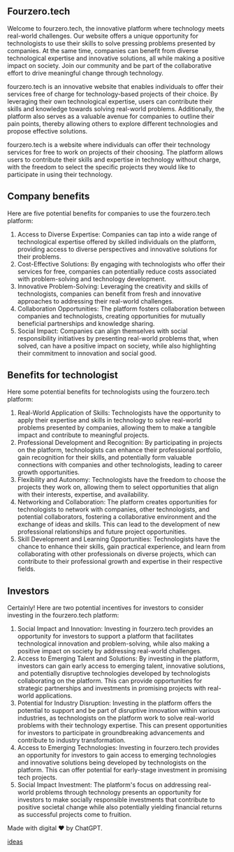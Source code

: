 ## Fourzero.tech

Welcome to fourzero.tech, the innovative platform where technology meets real-world challenges. Our website offers a unique opportunity for technologists to use their skills to solve pressing problems presented by companies. At the same time, companies can benefit from diverse technological expertise and innovative solutions, all while making a positive impact on society. Join our community and be part of the collaborative effort to drive meaningful change through technology.

fourzero.tech is an innovative website that enables individuals to offer their services free of charge for technology-based projects of their choice. By leveraging their own technological expertise, users can contribute their skills and knowledge towards solving real-world problems. Additionally, the platform also serves as a valuable avenue for companies to outline their pain points, thereby allowing others to explore different technologies and propose effective solutions.

fourzero.tech is a website where individuals can offer their technology services for free to work on projects of their choosing. The platform allows users to contribute their skills and expertise in technology without charge, with the freedom to select the specific projects they would like to participate in using their technology.


## Company benefits

Here are five potential benefits for companies to use the fourzero.tech platform: 

1. Access to Diverse Expertise: Companies can tap into a wide range of technological expertise offered by skilled individuals on the platform, providing access to diverse perspectives and innovative solutions for their problems. 
2. Cost-Effective Solutions: By engaging with technologists who offer their services for free, companies can potentially reduce costs associated with problem-solving and technology development. 
3. Innovative Problem-Solving: Leveraging the creativity and skills of technologists, companies can benefit from fresh and innovative approaches to addressing their real-world challenges. 
4. Collaboration Opportunities: The platform fosters collaboration between companies and technologists, creating opportunities for mutually beneficial partnerships and knowledge sharing. 
5. Social Impact: Companies can align themselves with social responsibility initiatives by presenting real-world problems that, when solved, can have a positive impact on society, while also highlighting their commitment to innovation and social good.

## Benefits for technologist

Here some potential benefits for technologists using the fourzero.tech platform: 

1. Real-World Application of Skills: Technologists have the opportunity to apply their expertise and skills in technology to solve real-world problems presented by companies, allowing them to make a tangible impact and contribute to meaningful projects. 
2. Professional Development and Recognition: By participating in projects on the platform, technologists can enhance their professional portfolio, gain recognition for their skills, and potentially form valuable connections with companies and other technologists, leading to career growth opportunities.
3. Flexibility and Autonomy: Technologists have the freedom to choose the projects they work on, allowing them to select opportunities that align with their interests, expertise, and availability. 
4. Networking and Collaboration: The platform creates opportunities for technologists to network with companies, other technologists, and potential collaborators, fostering a collaborative environment and the exchange of ideas and skills. This can lead to the development of new professional relationships and future project opportunities.
5. Skill Development and Learning Opportunities: Technologists have the chance to enhance their skills, gain practical experience, and learn from collaborating with other professionals on diverse projects, which can contribute to their professional growth and expertise in their respective fields.

## Investors 

Certainly! Here are two potential incentives for investors to consider investing in the fourzero.tech platform: 

1. Social Impact and Innovation: Investing in fourzero.tech provides an opportunity for investors to support a platform that facilitates technological innovation and problem-solving, while also making a positive impact on society by addressing real-world challenges. 
2. Access to Emerging Talent and Solutions: By investing in the platform, investors can gain early access to emerging talent, innovative solutions, and potentially disruptive technologies developed by technologists collaborating on the platform. This can provide opportunities for strategic partnerships and investments in promising projects with real-world applications.
3. Potential for Industry Disruption: Investing in the platform offers the potential to support and be part of disruptive innovation within various industries, as technologists on the platform work to solve real-world problems with their technology expertise. This can present opportunities for investors to participate in groundbreaking advancements and contribute to industry transformation.
4. Access to Emerging Technologies: Investing in fourzero.tech provides an opportunity for investors to gain access to emerging technologies and innovative solutions being developed by technologists on the platform. This can offer potential for early-stage investment in promising tech projects. 
5. Social Impact Investment: The platform's focus on addressing real-world problems through technology presents an opportunity for investors to make socially responsible investments that contribute to positive societal change while also potentially yielding financial returns as successful projects come to fruition.

Made with digital ❤️ by ChatGPT.

[ideas](mailto:ideas@fourzero.tech)
